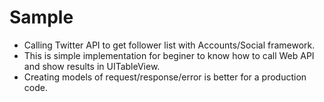 # Sample
- Calling Twitter API to get follower list with Accounts/Social framework.
- This is simple implementation for beginer to know how to call Web API and show results in UITableView.
- Creating models of request/response/error is better for a production code.
